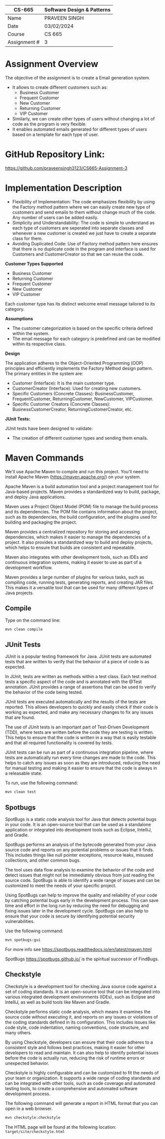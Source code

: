 
| CS-665       | Software Design & Patterns |
|--------------|----------------------------|
| Name         | PRAVEEN SINGH              |
| Date         | 03/02/2024                 |
| Course       | CS 665                     |
| Assignment # | 3                          |

# Assignment Overview
The objective of the assignment is to create a Email generation system.
* It allows to create different customers such as:
  * Business Customer
  * Frequent Customer
  * New Customer
  * Returning Customer
  * VIP Customer
* Similarly, we can create other types of users without changing a lot of code as the program is very flexible.
* It enables automated emails generated for different types of users based on a template for each type of user.

# GitHub Repository Link:
https://github.com/praveensingh3123/CS665-Assignment-3

# Implementation Description 


* Flexibility of Implementation: The code emphasizes flexibility by using the Factory method pattern where we can easily create new type of customers and send emails to them without change much of the code. Any number of users can be added easily.
* Simplicity and Understandability: The code is simple to understand as each type of customers are seperated into separate classes and whenever a new customer is created we just have to create a separate class for them.
* Avoiding Duplicated Code: Use of Factory method pattern here ensures that there is no duplicate code in the program and interface is used for Customers and CustomerCreator so that we can reuse the code. 

**Customer Types Supported**
* Business Customer
* Returning Customer
* Frequent Customer
* New Customer
* VIP Customer

Each customer type has its distinct welcome email message tailored to its category.

**Assumptions**
* The customer categorization is based on the specific criteria defined within the system.
* The email message for each category is predefined and can be modified within its respective class.

**Design**

The application adheres to the Object-Oriented Programming (OOP) principles and efficiently implements the Factory Method design pattern. The primary entities in the system are:
* Customer (Interface): It is the main customer type.
* CustomerCreator (Interface): Used for creating new customers.
* Specific Customers (Concrete Classes): BusinessCustomer, FrequentCustomer, ReturningCustomer, NewCustomer, VIPCustomer.
* Specific Customer Creators (Concrete Classes): BusinessCustomerCreator, ReturningCustomerCreator, etc.

**JUnit Tests:**

JUnit tests have been designed to validate:
* The creation of different customer types and sending them emails.

# Maven Commands

We'll use Apache Maven to compile and run this project. You'll need to install Apache Maven (https://maven.apache.org/) on your system. 

Apache Maven is a build automation tool and a project management tool for Java-based projects. Maven provides a standardized way to build, package, and deploy Java applications.

Maven uses a Project Object Model (POM) file to manage the build process and its dependencies. The POM file contains information about the project, such as its dependencies, the build configuration, and the plugins used for building and packaging the project.

Maven provides a centralized repository for storing and accessing dependencies, which makes it easier to manage the dependencies of a project. It also provides a standardized way to build and deploy projects, which helps to ensure that builds are consistent and repeatable.

Maven also integrates with other development tools, such as IDEs and continuous integration systems, making it easier to use as part of a development workflow.

Maven provides a large number of plugins for various tasks, such as compiling code, running tests, generating reports, and creating JAR files. This makes it a versatile tool that can be used for many different types of Java projects.

## Compile
Type on the command line: 

```bash
mvn clean compile
```



## JUnit Tests
JUnit is a popular testing framework for Java. JUnit tests are automated tests that are written to verify that the behavior of a piece of code is as expected.

In JUnit, tests are written as methods within a test class. Each test method tests a specific aspect of the code and is annotated with the @Test annotation. JUnit provides a range of assertions that can be used to verify the behavior of the code being tested.

JUnit tests are executed automatically and the results of the tests are reported. This allows developers to quickly and easily check if their code is working as expected, and make any necessary changes to fix any issues that are found.

The use of JUnit tests is an important part of Test-Driven Development (TDD), where tests are written before the code they are testing is written. This helps to ensure that the code is written in a way that is easily testable and that all required functionality is covered by tests.

JUnit tests can be run as part of a continuous integration pipeline, where tests are automatically run every time changes are made to the code. This helps to catch any issues as soon as they are introduced, reducing the need for manual testing and making it easier to ensure that the code is always in a releasable state.

To run, use the following command:
```bash
mvn clean test
```


## Spotbugs 

SpotBugs is a static code analysis tool for Java that detects potential bugs in your code. It is an open-source tool that can be used as a standalone application or integrated into development tools such as Eclipse, IntelliJ, and Gradle.

SpotBugs performs an analysis of the bytecode generated from your Java source code and reports on any potential problems or issues that it finds. This includes things like null pointer exceptions, resource leaks, misused collections, and other common bugs.

The tool uses data flow analysis to examine the behavior of the code and detect issues that might not be immediately obvious from just reading the source code. SpotBugs is able to identify a wide range of issues and can be customized to meet the needs of your specific project.

Using SpotBugs can help to improve the quality and reliability of your code by catching potential bugs early in the development process. This can save time and effort in the long run by reducing the need for debugging and fixing issues later in the development cycle. SpotBugs can also help to ensure that your code is secure by identifying potential security vulnerabilities.

Use the following command:

```bash
mvn spotbugs:gui 
```

For more info see 
https://spotbugs.readthedocs.io/en/latest/maven.html

SpotBugs https://spotbugs.github.io/ is the spiritual successor of FindBugs.


## Checkstyle 

Checkstyle is a development tool for checking Java source code against a set of coding standards. It is an open-source tool that can be integrated into various integrated development environments (IDEs), such as Eclipse and IntelliJ, as well as build tools like Maven and Gradle.

Checkstyle performs static code analysis, which means it examines the source code without executing it, and reports on any issues or violations of the coding standards defined in its configuration. This includes issues like code style, code indentation, naming conventions, code structure, and many others.

By using Checkstyle, developers can ensure that their code adheres to a consistent style and follows best practices, making it easier for other developers to read and maintain. It can also help to identify potential issues before the code is actually run, reducing the risk of runtime errors or unexpected behavior.

Checkstyle is highly configurable and can be customized to fit the needs of your team or organization. It supports a wide range of coding standards and can be integrated with other tools, such as code coverage and automated testing tools, to create a comprehensive and automated software development process.

The following command will generate a report in HTML format that you can open in a web browser. 

```bash
mvn checkstyle:checkstyle
```

The HTML page will be found at the following location:
`target/site/checkstyle.html`




